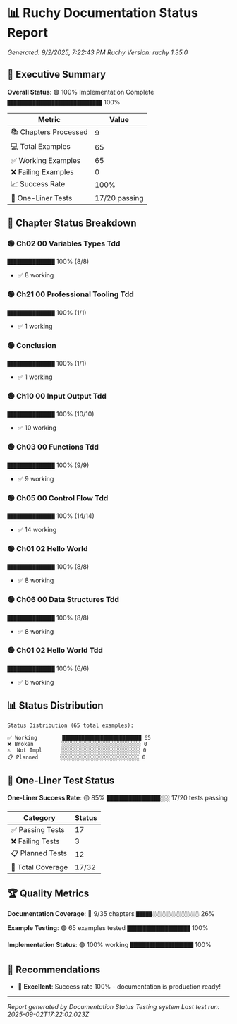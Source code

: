# 📊 Ruchy Documentation Status Report
*Generated: 9/2/2025, 7:22:43 PM*
*Ruchy Version: ruchy 1.35.0*

## 🎯 Executive Summary

**Overall Status**: 🟢 100% Implementation Complete
`██████████████████████████████` 100%

| Metric | Value |
|--------|-------|
| 📚 Chapters Processed | 9 |
| 💻 Total Examples | 65 |
| ✅ Working Examples | 65 |
| ❌ Failing Examples | 0 |
| 📈 Success Rate | 100% |
| 🧮 One-Liner Tests | 17/20 passing |

## 📖 Chapter Status Breakdown

### 🟢 Ch02 00 Variables Types Tdd
`███████████████` 100% (8/8)
- ✅ 8 working

### 🟢 Ch21 00 Professional Tooling Tdd
`███████████████` 100% (1/1)
- ✅ 1 working

### 🟢 Conclusion
`███████████████` 100% (1/1)
- ✅ 1 working

### 🟢 Ch10 00 Input Output Tdd
`███████████████` 100% (10/10)
- ✅ 10 working

### 🟢 Ch03 00 Functions Tdd
`███████████████` 100% (9/9)
- ✅ 9 working

### 🟢 Ch05 00 Control Flow Tdd
`███████████████` 100% (14/14)
- ✅ 14 working

### 🟢 Ch01 02 Hello World
`███████████████` 100% (8/8)
- ✅ 8 working

### 🟢 Ch06 00 Data Structures Tdd
`███████████████` 100% (8/8)
- ✅ 8 working

### 🟢 Ch01 02 Hello World Tdd
`███████████████` 100% (6/6)
- ✅ 6 working

## 📊 Status Distribution

```ascii
Status Distribution (65 total examples):

✅ Working        █████████████████████████ 65
❌ Broken         ░░░░░░░░░░░░░░░░░░░░░░░░░ 0
⚠️  Not Impl      ░░░░░░░░░░░░░░░░░░░░░░░░░ 0
📋 Planned       ░░░░░░░░░░░░░░░░░░░░░░░░░ 0
```

## 🧮 One-Liner Test Status

**One-Liner Success Rate**: 🟡 85%
`█████████████████░░░` 17/20 tests passing

| Category | Status |
|----------|--------|
| ✅ Passing Tests | 17 |
| ❌ Failing Tests | 3 |
| 📋 Planned Tests | 12 |
| 🎯 Total Coverage | 17/32 |

## 🏆 Quality Metrics

**Documentation Coverage**: 🔴 9/35 chapters
`█████░░░░░░░░░░░░░░░` 26%

**Example Testing**: 🟢 65 examples tested
`████████████████████` 100%

**Implementation Status**: 🟢 100% working
`████████████████████` 100%

## 🔧 Recommendations

- 🎉 **Excellent**: Success rate 100% - documentation is production ready!

---
*Report generated by Documentation Status Testing system*
*Last test run: 2025-09-02T17:22:02.023Z*